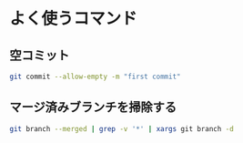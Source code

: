 # よく使うコマンド

## 空コミット

```bash
git commit --allow-empty -m "first commit"
```

## マージ済みブランチを掃除する

```bash
git branch --merged | grep -v '*' | xargs git branch -d
```

